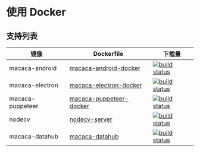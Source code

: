 # 使用 Docker

## 支持列表

| 镜像     | Dockerfile                                  | 下载量    |
| ---------- | ---------------------------------------- | --------- |
| macaca-android | [macaca-android-docker](//github.com/macacajs/macaca-android-docker) | [![build status][docker-image1]][docker-url1] |
| macaca-electron | [macaca-electron-docker](//github.com/macacajs/macaca-electron-docker) | [![build status][docker-image2]][docker-url2] |
| macaca-puppeteer | [macaca-puppeteer-docker](//github.com/macacajs/macaca-puppeteer-docker) | [![build status][docker-image3]][docker-url3] |
| nodecv | [nodecv-server](//github.com/macacajs/nodecv-server) | [![build status][docker-image4]][docker-url4] |
| macaca-datahub | [macaca-datahub](//github.com/macacajs/macaca-datahub) | [![build status][docker-image5]][docker-url5] |

[docker-image1]: https://img.shields.io/docker/pulls/macacajs/macaca-android-docker.svg?style=flat-square
[docker-url1]: https://hub.docker.com/r/macacajs/macaca-android-docker
[docker-image2]: https://img.shields.io/docker/pulls/macacajs/macaca-electron-docker.svg?style=flat-square
[docker-url2]: https://hub.docker.com/r/macacajs/macaca-electron-docker
[docker-image3]: https://img.shields.io/docker/pulls/macacajs/macaca-puppeteer-docker.svg?style=flat-square
[docker-url3]: https://hub.docker.com/r/macacajs/macaca-puppeteer-docker
[docker-image4]: https://img.shields.io/docker/pulls/macacajs/nodecv.svg?style=flat-square
[docker-url4]: https://hub.docker.com/r/macacajs/nodecv
[docker-image5]: https://img.shields.io/docker/pulls/macacajs/macaca-datahub.svg?style=flat-square
[docker-url5]: https://hub.docker.com/r/macacajs/macaca-datahub/
